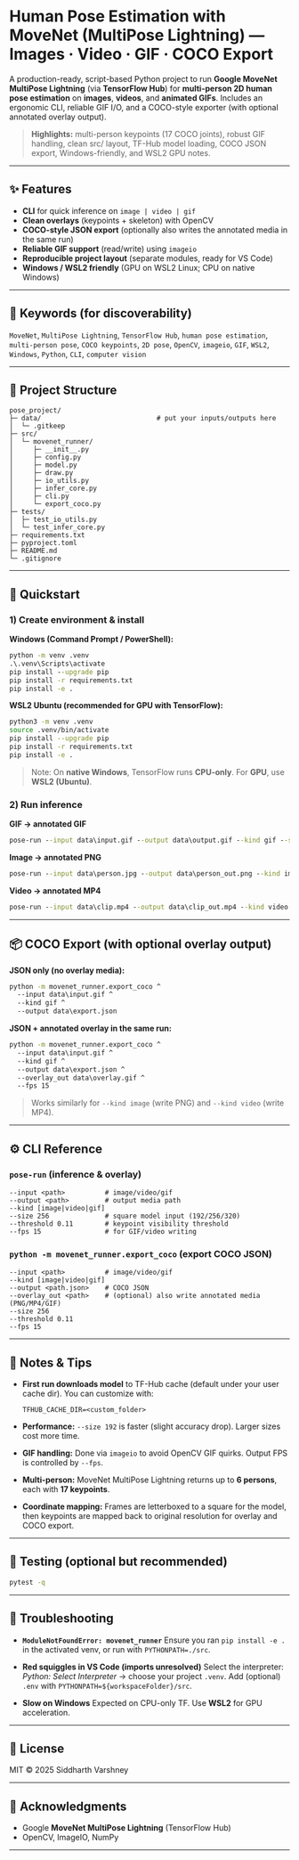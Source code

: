 # Human Pose Estimation with MoveNet (MultiPose Lightning) — Images · Video · GIF · COCO Export

A production-ready, script-based Python project to run **Google MoveNet MultiPose Lightning** (via **TensorFlow Hub**) for **multi-person 2D human pose estimation** on **images**, **videos**, and **animated GIFs**. Includes an ergonomic CLI, reliable GIF I/O, and a COCO-style exporter (with optional annotated overlay output).

> **Highlights:** multi-person keypoints (17 COCO joints), robust GIF handling, clean src/ layout, TF-Hub model loading, COCO JSON export, Windows-friendly, and WSL2 GPU notes.

---

## ✨ Features

* **CLI** for quick inference on `image | video | gif`
* **Clean overlays** (keypoints + skeleton) with OpenCV
* **COCO-style JSON export** (optionally also writes the annotated media in the same run)
* **Reliable GIF support** (read/write) using `imageio`
* **Reproducible project layout** (separate modules, ready for VS Code)
* **Windows / WSL2 friendly** (GPU on WSL2 Linux; CPU on native Windows)

---

## 🔎 Keywords (for discoverability)

`MoveNet`, `MultiPose Lightning`, `TensorFlow Hub`, `human pose estimation`, `multi-person pose`, `COCO keypoints`, `2D pose`, `OpenCV`, `imageio`, `GIF`, `WSL2`, `Windows`, `Python`, `CLI`, `computer vision`

---

## 🧱 Project Structure

```
pose_project/
├─ data/                             # put your inputs/outputs here
│  └─ .gitkeep
├─ src/
│  └─ movenet_runner/
│     ├─ __init__.py
│     ├─ config.py
│     ├─ model.py
│     ├─ draw.py
│     ├─ io_utils.py
│     ├─ infer_core.py
│     ├─ cli.py
│     └─ export_coco.py
├─ tests/
│  ├─ test_io_utils.py
│  └─ test_infer_core.py
├─ requirements.txt
├─ pyproject.toml
├─ README.md
└─ .gitignore
```

---

## 🚀 Quickstart

### 1) Create environment & install

**Windows (Command Prompt / PowerShell):**

```bat
python -m venv .venv
.\.venv\Scripts\activate
pip install --upgrade pip
pip install -r requirements.txt
pip install -e .
```

**WSL2 Ubuntu (recommended for GPU with TensorFlow):**

```bash
python3 -m venv .venv
source .venv/bin/activate
pip install --upgrade pip
pip install -r requirements.txt
pip install -e .
```

> Note: On **native Windows**, TensorFlow runs **CPU-only**. For **GPU**, use **WSL2 (Ubuntu)**.

### 2) Run inference

**GIF → annotated GIF**

```bat
pose-run --input data\input.gif --output data\output.gif --kind gif --size 256 --threshold 0.11 --fps 15
```

**Image → annotated PNG**

```bat
pose-run --input data\person.jpg --output data\person_out.png --kind image
```

**Video → annotated MP4**

```bat
pose-run --input data\clip.mp4 --output data\clip_out.mp4 --kind video --fps 30
```

---

## 📦 COCO Export (with optional overlay output)

**JSON only (no overlay media):**

```bat
python -m movenet_runner.export_coco ^
  --input data\input.gif ^
  --kind gif ^
  --output data\export.json
```

**JSON + annotated overlay in the same run:**

```bat
python -m movenet_runner.export_coco ^
  --input data\input.gif ^
  --kind gif ^
  --output data\export.json ^
  --overlay_out data\overlay.gif ^
  --fps 15
```

> Works similarly for `--kind image` (write PNG) and `--kind video` (write MP4).

---

## ⚙️ CLI Reference

### `pose-run` (inference & overlay)

```
--input <path>          # image/video/gif
--output <path>         # output media path
--kind [image|video|gif]
--size 256              # square model input (192/256/320)
--threshold 0.11        # keypoint visibility threshold
--fps 15                # for GIF/video writing
```

### `python -m movenet_runner.export_coco` (export COCO JSON)

```
--input <path>          # image/video/gif
--kind [image|video|gif]
--output <path.json>    # COCO JSON
--overlay_out <path>    # (optional) also write annotated media (PNG/MP4/GIF)
--size 256
--threshold 0.11
--fps 15
```

---

## 📝 Notes & Tips

* **First run downloads model** to TF-Hub cache (default under your user cache dir). You can customize with:

  ```
  TFHUB_CACHE_DIR=<custom_folder>
  ```
* **Performance:** `--size 192` is faster (slight accuracy drop). Larger sizes cost more time.
* **GIF handling:** Done via `imageio` to avoid OpenCV GIF quirks. Output FPS is controlled by `--fps`.
* **Multi-person:** MoveNet MultiPose Lightning returns up to **6 persons**, each with **17 keypoints**.
* **Coordinate mapping:** Frames are letterboxed to a square for the model, then keypoints are mapped back to original resolution for overlay and COCO export.

---

## 🧪 Testing (optional but recommended)

```bat
pytest -q
```

---

## 🐛 Troubleshooting

* **`ModuleNotFoundError: movenet_runner`**
  Ensure you ran `pip install -e .` in the activated venv, or run with `PYTHONPATH=./src`.

* **Red squiggles in VS Code (imports unresolved)**
  Select the interpreter: *Python: Select Interpreter* → choose your project `.venv`.
  Add (optional) `.env` with `PYTHONPATH=${workspaceFolder}/src`.

* **Slow on Windows**
  Expected on CPU-only TF. Use **WSL2** for GPU acceleration.

---

## 📄 License

MIT © 2025 Siddharth Varshney

---

## 🙏 Acknowledgments

* Google **MoveNet MultiPose Lightning** (TensorFlow Hub)
* OpenCV, ImageIO, NumPy

---